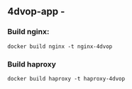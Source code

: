 ## 4dvop-app -

### Build nginx:
```
docker build nginx -t nginx-4dvop
```

### Build haproxy
```
docker build haproxy -t haproxy-4dvop
```
